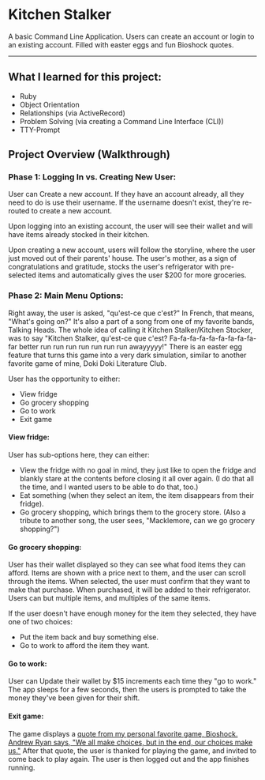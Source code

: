 Kitchen Stalker
========================

A basic Command Line Application. Users can create an account or login to an existing account. Filled with easter eggs and fun Bioshock quotes.

---

## What I learned for this project:

- Ruby
- Object Orientation
- Relationships (via ActiveRecord)
- Problem Solving (via creating a Command Line Interface (CLI))
- TTY-Prompt

## Project Overview (Walkthrough)

### Phase 1: Logging In vs. Creating New User:

User can Create a new account. If they have an account already, all they need to do is use their username. If the username doesn't exist, they're re-routed to create a new account.

Upon logging into an existing account, the user will see their wallet and will have items already stocked in their kitchen. 

Upon creating a new account, users will follow the storyline, where the user just moved out of their parents' house. The user's mother, as a sign of congratulations and gratitude, stocks the user's refrigerator with pre-selected items and automatically gives the user $200 for more groceries. 

### Phase 2: Main Menu Options:
Right away, the user is asked, "qu'est-ce que c'est?" In French, that means, "What's going on?" It's also a part of a song from one of my favorite bands, Talking Heads. The whole idea of calling it Kitchen Stalker/Kitchen Stocker, was to say "Kitchen Stalker, qu'est-ce que c'est? Fa-fa-fa-fa-fa-fa-fa-fa-fa-far better run run run run run run run awayyyyy!" There is an easter egg feature that turns this game into a very dark simulation, similar to another favorite game of mine, Doki Doki Literature Club. 

User has the opportunity to either:
- View fridge
- Go grocery shopping
- Go to work
- Exit game

#### View fridge:
User has sub-options here, they can either:
- View the fridge with no goal in mind, they just like to open the fridge and blankly stare at the contents before closing it all over again. (I do that all the time, and I wanted users to be able to do that, too.)
- Eat something (when they select an item, the item disappears from their fridge).
- Go grocery shopping, which brings them to the grocery store. (Also a tribute to another song, the user sees, "Macklemore, can we go grocery shopping?")

#### Go grocery shopping:
User has their wallet displayed so they can see what food items they can afford. Items are shown with a price next to them, and the user can scroll through the items. 
When selected, the user must confirm that they want to make that purchase. When purchased, it will be added to their refrigerator. Users can but multiple items, and multiples of the same items.

If the user doesn't have enough money for the item they selected, they have one of two choices:
- Put the item back and buy something else.
- Go to work to afford the item they want.

#### Go to work:
User can Update their wallet by $15 increments each time they "go to work." The app sleeps for a few seconds, then the users is prompted to take the money they've been given for their shift.

#### Exit game:
The game displays a [quote from my personal favorite game, Bioshock. Andrew Ryan says, "We all make choices, but in the end, our choices make us."](https://www.youtube.com/watch?v=P9DhpjRklgk) After that quote, the user is thanked for playing the game, and invited to come back to play again. The user is then logged out and the app finishes running. 

